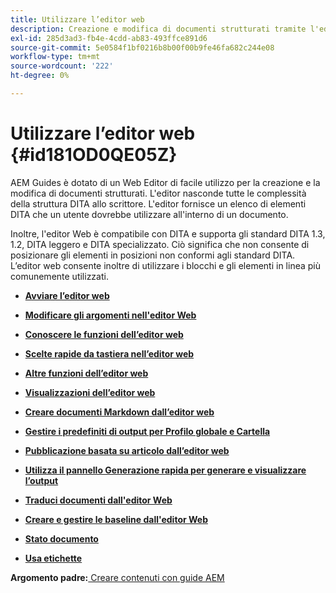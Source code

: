 ```yaml
---
title: Utilizzare l’editor web
description: Creazione e modifica di documenti strutturati tramite l'editor Web. Scopri come utilizzare l’editor web seguendo gli standard DITA nelle guide AEM.
exl-id: 285d3ad3-fb4e-4cdd-ab83-493ffce891d6
source-git-commit: 5e0584f1bf0216b8b00f00b9fe46fa682c244e08
workflow-type: tm+mt
source-wordcount: '222'
ht-degree: 0%

---
```


# Utilizzare l’editor web {#id181OD0QE05Z}

AEM Guides è dotato di un Web Editor di facile utilizzo per la creazione e la modifica di documenti strutturati. L&#39;editor nasconde tutte le complessità della struttura DITA allo scrittore. L&#39;editor fornisce un elenco di elementi DITA che un utente dovrebbe utilizzare all&#39;interno di un documento.

Inoltre, l&#39;editor Web è compatibile con DITA e supporta gli standard DITA 1.3, 1.2, DITA leggero e DITA specializzato. Ciò significa che non consente di posizionare gli elementi in posizioni non conformi agli standard DITA. L’editor web consente inoltre di utilizzare i blocchi e gli elementi in linea più comunemente utilizzati.

- **[Avviare l’editor web](web-editor-launch-editor.md)**

- **[Modificare gli argomenti nell&#39;editor Web](web-editor-edit-topics.md)**

- **[Conoscere le funzioni dell’editor web](web-editor-features.md)**

- **[Scelte rapide da tastiera nell’editor web](web-editor-keyboard-shortcuts.md)**

- **[Altre funzioni dell’editor web](web-editor-other-features.md)**

- **[Visualizzazioni dell’editor web](web-editor-views.md)**

- **[Creare documenti Markdown dall’editor web](web-editor-markdown-topic.md)**

- **[Gestire i predefiniti di output per Profilo globale e Cartella](web-editor-manage-output-presets.md)**

- **[Pubblicazione basata su articolo dall’editor web](web-editor-article-publishing.md)**

- **[Utilizza il pannello Generazione rapida per generare e visualizzare l’output](web-editor-quick-generate-panel.md)**

- **[Traduci documenti dall&#39;editor Web](translate-documents-web-editor.md)**

- **[Creare e gestire le baseline dall&#39;editor Web](web-editor-baseline.md)**

- **[Stato documento](web-editor-document-states.md)**

- **[Usa etichette](web-editor-use-label.md)**


**Argomento padre:**[ Creare contenuti con guide AEM](authoring-content-xml-doc.md)
